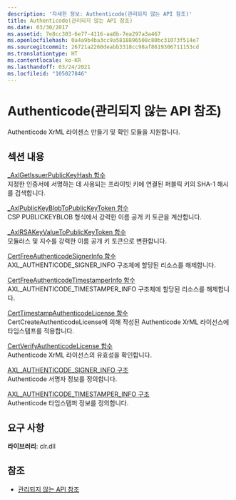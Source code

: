 ```yaml
---
description: '자세한 정보: Authenticode(관리되지 않는 API 참조)'
title: Authenticode(관리되지 않는 API 참조)
ms.date: 03/30/2017
ms.assetid: 7e8cc303-6e77-4116-aa8b-7ea297a3a467
ms.openlocfilehash: 0a4a9b4ba3cc9a5818896508c80bc31073f514e7
ms.sourcegitcommit: 26721a2260deabb3318cc98af8619306711153cd
ms.translationtype: HT
ms.contentlocale: ko-KR
ms.lasthandoff: 03/24/2021
ms.locfileid: "105027846"
---
```

# <a name="authenticode-unmanaged-api-reference"></a>Authenticode(관리되지 않는 API 참조)

Authenticode XrML 라이센스 만들기 및 확인 모듈을 지원합니다.  
  
## <a name="in-this-section"></a>섹션 내용  

 [_AxlGetIssuerPublicKeyHash 함수](axlgetissuerpublickeyhash-function.md)  
 지정한 인증서에 서명하는 데 사용되는 프라이빗 키에 연결된 퍼블릭 키의 SHA-1 해시를 검색합니다.  
  
 [_AxlPublicKeyBlobToPublicKeyToken 함수](axlpublickeyblobtopublickeytoken-function.md)  
 CSP PUBLICKEYBLOB 형식에서 강력한 이름 공개 키 토큰을 계산합니다.  
  
 [_AxlRSAKeyValueToPublicKeyToken 함수](axlrsakeyvaluetopublickeytoken-function.md)  
 모듈러스 및 지수를 강력한 이름 공개 키 토큰으로 변환합니다.  
  
 [CertFreeAuthenticodeSignerInfo 함수](certfreeauthenticodesignerinfo-function.md)  
 AXL_AUTHENTICODE_SIGNER_INFO 구조체에 할당된 리소스를 해제합니다.  
  
 [CertFreeAuthenticodeTimestamperInfo 함수](certfreeauthenticodetimestamperinfo-function.md)  
 AXL_AUTHENTICODE_TIMESTAMPER_INFO 구조체에 할당된 리소스를 해제합니다.  
  
 [CertTimestampAuthenticodeLicense 함수](certtimestampauthenticodelicense-function.md)  
 CertCreateAuthenticodeLicense에 의해 작성된 Authenticode XrML 라이선스에 타임스탬프를 적용합니다.  
  
 [CertVerifyAuthenticodeLicense 함수](certverifyauthenticodelicense-function.md)  
 Authenticode XrML 라이선스의 유효성을 확인합니다.  
  
 [AXL_AUTHENTICODE_SIGNER_INFO 구조](axl-authenticode-signer-info-structure.md)  
 Authenticode 서명자 정보를 정의합니다.  
  
 [AXL_AUTHENTICODE_TIMESTAMPER_INFO 구조](axl-authenticode-timestamper-info-structure.md)  
 Authenticode 타임스탬퍼 정보를 정의합니다.  

## <a name="requirements"></a>요구 사항

**라이브러리**: clr.dll
  
## <a name="see-also"></a>참조

- [관리되지 않는 API 참조](../index.md)

